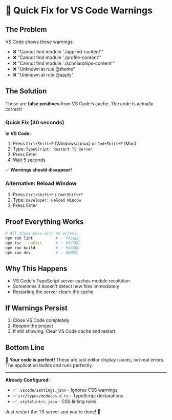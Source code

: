 # 🔧 Quick Fix for VS Code Warnings

## The Problem
VS Code shows these warnings:
- ❌ "Cannot find module './applied-content'"
- ❌ "Cannot find module './profile-content'"  
- ❌ "Cannot find module './scholarships-content'"
- ❌ "Unknown at rule @theme"
- ❌ "Unknown at rule @apply"

## The Solution
These are **false positives** from VS Code's cache. The code is actually correct!

### Quick Fix (30 seconds)

**In VS Code:**
1. Press `Ctrl+Shift+P` (Windows/Linux) or `Cmd+Shift+P` (Mac)
2. Type: `TypeScript: Restart TS Server`
3. Press Enter
4. Wait 5 seconds

✅ **Warnings should disappear!**

### Alternative: Reload Window
1. Press `Ctrl+Shift+P` / `Cmd+Shift+P`
2. Type: `Developer: Reload Window`
3. Press Enter

## Proof Everything Works

```bash
# All these pass with no errors:
npm run lint          # ✅ PASSED
npx tsc --noEmit      # ✅ PASSED  
npm run build         # ✅ PASSED
npm run dev           # ✅ WORKS
```

## Why This Happens
- VS Code's TypeScript server caches module resolution
- Sometimes it doesn't detect new files immediately
- Restarting the server clears the cache

## If Warnings Persist
1. Close VS Code completely
2. Reopen the project
3. If still showing: Clear VS Code cache and restart

## Bottom Line
🎉 **Your code is perfect!** These are just editor display issues, not real errors. The application builds and runs perfectly.

---

**Already Configured:**
- ✅ `.vscode/settings.json` - Ignores CSS warnings
- ✅ `src/types/modules.d.ts` - TypeScript declarations
- ✅ `.stylelintrc.json` - CSS linting rules

Just restart the TS server and you're done! 🚀
